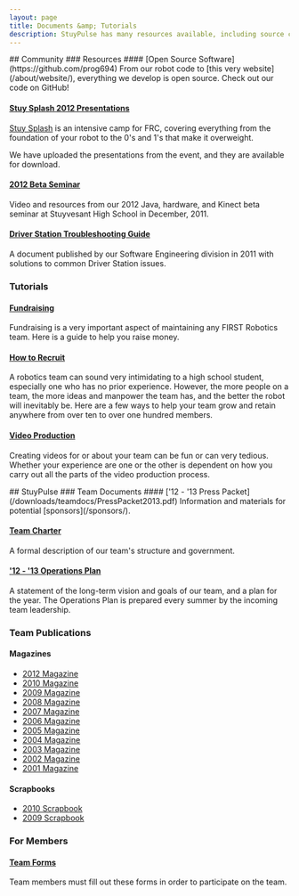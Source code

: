 ```yaml
---
layout: page
title: Documents &amp; Tutorials
description: StuyPulse has many resources available, including source code, documents, and tutorials on a variety of subjects.
---
```

<div class="row">
<div markdown="1" class="span8">
## Community
### Resources
#### [Open Source Software](https://github.com/prog694)
From our robot code to [this very website](/about/website/), everything we develop is open source. Check out our code on GitHub!

#### [Stuy Splash 2012 Presentations](/resources/stuysplash2012/)
[Stuy Splash](/community/projects/stuysplash/) is an intensive camp for FRC, covering everything from the foundation of your robot to the 0's and 1's that make it overweight.

We have uploaded the presentations from the event, and they are available for download.

#### [2012 Beta Seminar](/resources/2012betaseminar/)
Video and resources from our 2012 Java, hardware, and Kinect beta seminar at Stuyvesant High School in December, 2011.

#### [Driver Station Troubleshooting Guide](/downloads/docs/694%20Troubleshooting%20Guide.docx)
A document published by our Software Engineering division in 2011 with solutions to common Driver Station issues.

### Tutorials
#### [Fundraising](/resources/tutorials/fundraising/)
Fundraising is a very important aspect of maintaining any FIRST Robotics team. Here is a guide to help you raise money.

#### [How to Recruit](/resources/tutorials/recruitment/)
A robotics team can sound very intimidating to a high school student, especially one who has no prior experience. However, the more people on a team, the more ideas and manpower the team has, and the better the robot will inevitably be. Here are a few ways to help your team grow and retain anywhere from over ten to over one hundred members.

#### [Video Production](/resources/tutorials/videoproduction/)
Creating videos for or about your team can be fun or can very tedious. Whether your experience are one or the other is dependent on how you carry out all the parts of the video production process.

</div>
<div markdown="1" class="span4">
## StuyPulse
### Team Documents
#### ['12 - '13 Press Packet](/downloads/teamdocs/PressPacket2013.pdf)
Information and materials for potential [sponsors](/sponsors/).

#### [Team Charter](/downloads/teamdocs/StuypulseCharter1213.doc)
A formal description of our team's structure and government.

#### ['12 - '13 Operations Plan](/downloads/teamdocs/2012-2013OpsPlan.pdf)
A statement of the long-term vision and goals of our team, and a plan for the year. The Operations Plan is prepared every summer by the incoming team leadership.

### Team Publications
#### Magazines
- [2012 Magazine](/downloads/teamdocs/magazines/2012Magazine.pdf)
- [2010 Magazine](/downloads/teamdocs/magazines/10mag.pdf)
- [2009 Magazine](/downloads/teamdocs/magazines/09mag.pdf)
- [2008 Magazine](/downloads/teamdocs/magazines/08mag.pdf)
- [2007 Magazine](/downloads/teamdocs/magazines/07mag.pdf)
- [2006 Magazine](/downloads/teamdocs/magazines/06mag.pdf)
- [2005 Magazine](/downloads/teamdocs/magazines/05mag.pdf)
- [2004 Magazine](/downloads/teamdocs/magazines/04mag.pdf)
- [2003 Magazine](/downloads/teamdocs/magazines/03mag.pdf)
- [2002 Magazine](/downloads/teamdocs/magazines/02mag.pdf)
- [2001 Magazine](/downloads/teamdocs/magazines/01mag.pdf)

#### Scrapbooks
- [2010 Scrapbook](/downloads/teamdocs/scrapbooks/10scrapbook.pdf)
- [2009 Scrapbook](/downloads/teamdocs/scrapbooks/09scrapbook.pdf)

### For Members
#### [Team Forms](/resources/forms/)
Team members must fill out these forms in order to participate on the team.
</div>
</div>
